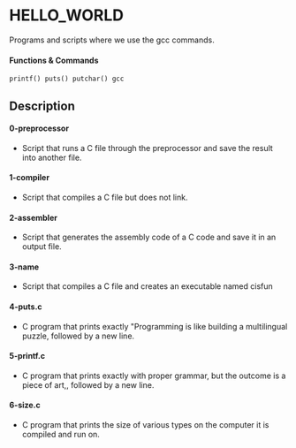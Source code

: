 # HELLO_WORLD
Programs and scripts where we use the gcc commands.
#### Functions & Commands
`printf() puts() putchar() gcc`
## Description

#### 0-preprocessor
- Script that runs a C file through the preprocessor and save the result into another file.

#### 1-compiler
- Script that compiles a C file but does not link.

#### 2-assembler
- Script that generates the assembly code of a C code and save it in an output file.

#### 3-name
- Script that compiles a C file and creates an executable named cisfun

#### 4-puts.c
- C program that prints exactly "Programming is like building a multilingual puzzle, followed by a new line.

#### 5-printf.c
- C program that prints exactly with proper grammar, but the outcome is a piece of art,, followed by a new line.

#### 6-size.c
- C program that prints the size of various types on the computer it is compiled and run on.
